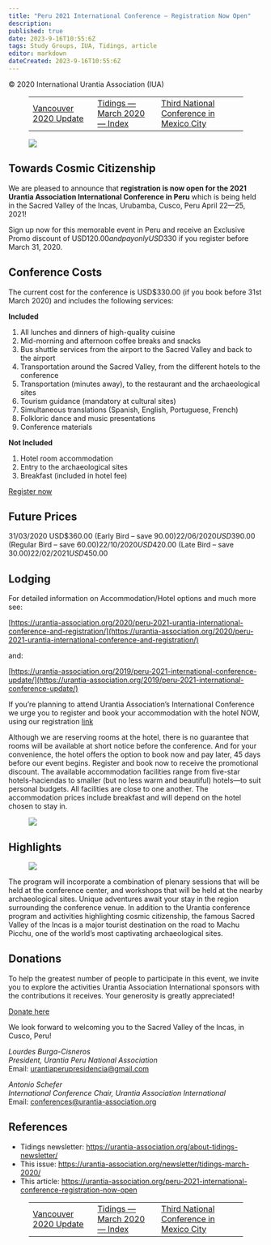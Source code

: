```yaml
---
title: "Peru 2021 International Conference – Registration Now Open"
description: 
published: true
date: 2023-9-16T10:55:6Z
tags: Study Groups, IUA, Tidings, article
editor: markdown
dateCreated: 2023-9-16T10:55:6Z
---
```


<p class="v-card v-sheet theme--light gray lighten-3 px-2">© 2020 International Urantia Association (IUA)</p>
<figure class="table chapter-navigator">
  <table>
    <tbody>
      <tr>
        <td>
        <a href="/en/article/IUA_Tidings/IUA_2020_vancouver_2020_update">
          <span class="mdi mdi-arrow-left-drop-circle"></span><span class="pl-2">Vancouver 2020 Update</span>
        </a>
        </td>
        <td>
        <a href="/en/index/articles_iua_tidings#tidings-march-2020">
          <span class="mdi mdi-book-open-variant"></span><span class="pl-2">Tidings — March 2020 — Index</span>
        </a>
        </td>
        <td>
        <a href="/en/article/Jeannie_Vazquez_de_Abreu/national_conference_mexico_2019">
          <span class="pr-2">Third National Conference in Mexico City</span><span class="mdi mdi-arrow-right-drop-circle"></span>
        </a>
        </td>
      </tr>
    </tbody>
  </table>
</figure>


<figure id="Figure_1" class="image urantiapedia">
<img src="/image/article/IUA_Tidings/Screenshot-Theme-Banner2.jpg">
</figure>

## Towards Cosmic Citizenship

We are pleased to announce that **registration is now open for the 2021 Urantia Association International Conference in Peru** which is being held in the Sacred Valley of the Incas, Urubamba, Cusco, Peru April 22—25, 2021!

Sign up now for this memorable event in Peru and receive an Exclusive Promo discount of USD$120.00 and pay only USD$330 if you register before March 31, 2020.

## Conference Costs

The current cost for the conference is USD$330.00 (if you book before 31st March 2020) and includes the following services:

**Included**

1. All lunches and dinners of high-quality cuisine
2. Mid-morning and afternoon coffee breaks and snacks
3. Bus shuttle services from the airport to the Sacred Valley and back to the airport
4. Transportation around the Sacred Valley, from the different hotels to the conference
5. Transportation (minutes away), to the restaurant and the archaeological sites
6. Tourism guidance (mandatory at cultural sites)
7. Simultaneous translations (Spanish, English, Portuguese, French)
8. Folkloric dance and music presentations
9. Conference materials

**Not Included**

1. Hotel room accommodation
2. Entry to the archaeological sites
3. Breakfast (included in hotel fee)

[Register now](https://cvent.me/kMVko7)

## Future Prices

31/03/2020 USD$360.00 (Early Bird – save $90.00)  
22/06/2020 USD$390.00 (Regular Bird – save $60.00)  
22/10/2020 USD$420.00 (Late Bird – save $30.00)  
22/02/2021 USD$450.00

## Lodging

For detailed information on Accommodation/Hotel options and much more see:

[https://urantia-association.org/2020/peru-2021-urantia-international-conference-and-registration/](https://urantia-association.org/2020/peru-2021-urantia-international-conference-and-registration/)

and:

[https://urantia-association.org/2019/peru-2021-international-conference-update/](https://urantia-association.org/2019/peru-2021-international-conference-update/)

If you’re planning to attend Urantia Association’s International Conference we urge you to register and book your accommodation with the hotel NOW, using our registration [link](https://cvent.me/kMVko7)

Although we are reserving rooms at the hotel, there is no guarantee that rooms will be available at short notice before the conference. And for your convenience, the hotel offers the option to book now and pay later, 45 days before our event begins. Register and book now to receive the promotional discount. The available accommodation facilities range from five-star hotels-haciendas to smaller (but no less warm and beautiful) hotels—to suit personal budgets. All facilities are close to one another. The accommodation prices include breakfast and will depend on the hotel chosen to stay in.

<figure id="Figure_2" class="image urantiapedia">
<img src="/image/article/IUA_Tidings/2021-International-Conference-Hotel-Prices-and-Rooms-706x485.jpg">
</figure>

## Highlights

<figure id="Figure_3" class="image urantiapedia image-style-align-right">
<img src="/image/article/IUA_Tidings/Screenshot-Theme-Banner4-300x101.jpg">
</figure>

The program will incorporate a combination of plenary sessions that will be held at the conference center, and workshops that will be held at the nearby archaeological sites. Unique adventures await your stay in the region surrounding the conference venue. In addition to the Urantia conference program and activities highlighting cosmic citizenship, the famous Sacred Valley of the Incas is a major tourist destination on the road to Machu Picchu, one of the world’s most captivating archaeological sites.
<br style="clear:both;"/>

## Donations

To help the greatest number of people to participate in this event, we invite you to explore the activities Urantia Association International sponsors with the contributions it receives. Your generosity is greatly appreciated!

[Donate here](https://urantia-association.org/get-involved/donate/?fund=Conference+Financial+Aid+Fund&fbclid=IwAR3Kf7hUz1buXJ_1fYtQZlD_q3Zy138L1daidFGrS20wXiRgeJb1lgtX98U)

We look forward to welcoming you to the Sacred Valley of the Incas, in Cusco, Peru!

_Lourdes Burga-Cisneros_  
_President, Urantia Peru National Association_  
Email: [urantiaperupresidencia@gmail.com](mailto:urantiaperupresidencia@gmail.com)

_Antonio Schefer_  
_International Conference Chair, Urantia Association International_  
Email: [conferences@urantia-association.org](mailto:conferences@urantia-association.org)

## References

- Tidings newsletter: https://urantia-association.org/about-tidings-newsletter/
- This issue: https://urantia-association.org/newsletter/tidings-march-2020/
- This article: https://urantia-association.org/peru-2021-international-conference-registration-now-open

<figure class="table chapter-navigator">
  <table>
    <tbody>
      <tr>
        <td>
        <a href="/en/article/IUA_Tidings/IUA_2020_vancouver_2020_update">
          <span class="mdi mdi-arrow-left-drop-circle"></span><span class="pl-2">Vancouver 2020 Update</span>
        </a>
        </td>
        <td>
        <a href="/en/index/articles_iua_tidings#tidings-march-2020">
          <span class="mdi mdi-book-open-variant"></span><span class="pl-2">Tidings — March 2020 — Index</span>
        </a>
        </td>
        <td>
        <a href="/en/article/Jeannie_Vazquez_de_Abreu/national_conference_mexico_2019">
          <span class="pr-2">Third National Conference in Mexico City</span><span class="mdi mdi-arrow-right-drop-circle"></span>
        </a>
        </td>
      </tr>
    </tbody>
  </table>
</figure>
